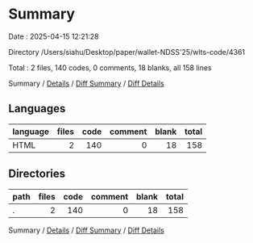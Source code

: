 # Summary

Date : 2025-04-15 12:21:28

Directory /Users/siahu/Desktop/paper/wallet-NDSS'25/wlts-code/4361

Total : 2 files,  140 codes, 0 comments, 18 blanks, all 158 lines

Summary / [Details](details.md) / [Diff Summary](diff.md) / [Diff Details](diff-details.md)

## Languages
| language | files | code | comment | blank | total |
| :--- | ---: | ---: | ---: | ---: | ---: |
| HTML | 2 | 140 | 0 | 18 | 158 |

## Directories
| path | files | code | comment | blank | total |
| :--- | ---: | ---: | ---: | ---: | ---: |
| . | 2 | 140 | 0 | 18 | 158 |

Summary / [Details](details.md) / [Diff Summary](diff.md) / [Diff Details](diff-details.md)